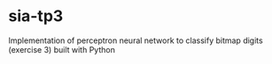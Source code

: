 # sia-tp3
Implementation of perceptron neural network to classify bitmap digits (exercise 3) built with Python
